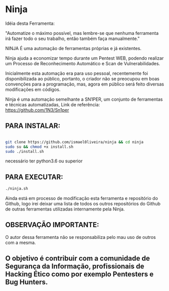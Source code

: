 # Ninja

Idéia desta Ferramenta:

"Automatize o máximo possível, mas lembre-se que nenhuma ferramenta irá fazer todo o seu trabalho, então também faça manualmente."

NINJA É uma automação de ferramentas próprias e já existentes.

Ninja ajuda a economizar tempo durante um Pentest WEB, podendo realizar um Processo de Reconhecimento Automático e Scan de Vulnerabilidades.

Inicialmente esta automação era para uso pessoal, recentemente foi disponibilizada ao público, portanto, o criador não se preocupou em boas convenções para a programação, mas, agora em público será feito diversas modificações em códigos.

Ninja é uma automação semelhante a SN1PER, um conjunto de ferramentas e técnicas automatizadas, Link de referência: https://github.com/1N3/Sn1per


## PARA INSTALAR:
```sh

git clone https://github.com/ismael0liveira/ninja && cd ninja 
sudo su && chmod +x install.sh
sudo ./install.sh
```
necessário ter python3.6 ou superior

## PARA EXECUTAR:

```sh
./ninja.sh
```

Ainda está em processo de modificação esta ferramenta e repositório do Github, logo irei deixar uma lista de todos os outros repositórios do Github de outras ferramentas utilizadas internamente pela Ninja.

## OBSERVAÇÃO IMPORTANTE: 
O autor dessa ferramenta não se responsabiliza pelo mau uso de outros com a mesma. 
## O objetivo é contribuir com a comunidade de Segurança da Informação, profissionais de Hacking Ético como por exemplo Pentesters e Bug Hunters.
